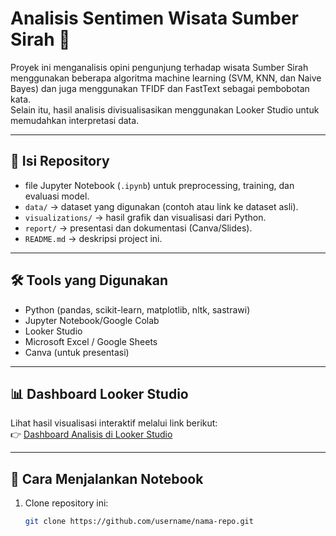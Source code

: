 # Analisis Sentimen Wisata Sumber Sirah 🌊

Proyek ini menganalisis opini pengunjung terhadap wisata Sumber Sirah menggunakan beberapa algoritma machine learning (SVM, KNN, dan Naive Bayes) dan juga menggunakan TFIDF dan FastText sebagai pembobotan kata.  
Selain itu, hasil analisis divisualisasikan menggunakan Looker Studio untuk memudahkan interpretasi data.

---

## 📂 Isi Repository
- file Jupyter Notebook (`.ipynb`) untuk preprocessing, training, dan evaluasi model.
- `data/` → dataset yang digunakan (contoh atau link ke dataset asli).
- `visualizations/` → hasil grafik dan visualisasi dari Python.
- `report/` → presentasi dan dokumentasi (Canva/Slides).
- `README.md` → deskripsi project ini.

---

## 🛠 Tools yang Digunakan
- Python (pandas, scikit-learn, matplotlib, nltk, sastrawi)
- Jupyter Notebook/Google Colab
- Looker Studio
- Microsoft Excel / Google Sheets
- Canva (untuk presentasi)

---

## 📊 Dashboard Looker Studio
Lihat hasil visualisasi interaktif melalui link berikut:  
👉 [Dashboard Analisis di Looker Studio]([https://lookerstudio.google.com/reporting/1447add9-7a59-4a3b-a3d9-7534bb9ce906])

---

## 🚀 Cara Menjalankan Notebook
1. Clone repository ini:
   ```bash
   git clone https://github.com/username/nama-repo.git
